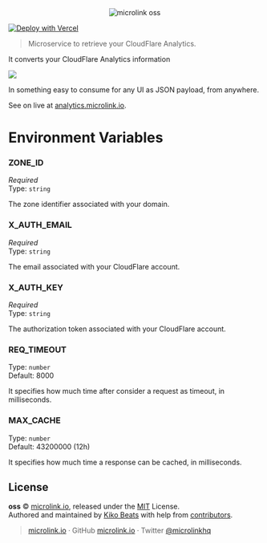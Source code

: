 <div align="center">
  <img src="https://cdn.microlink.io/logo/banner.png" alt="microlink oss">
</div>

[![Deploy with Vercel](https://zeit.co/button)](https://vercel.com/new/project?template=https://github.com/microlinkhq/analytics)

> Microservice to retrieve your CloudFlare Analytics.

It converts your CloudFlare Analytics information

![](https://i.imgur.com/iH0vyim.png)

In something easy to consume for any UI as JSON payload, from anywhere.

See on live at [analytics.microlink.io](https://analytics.microlink.io/).

# Environment Variables

### ZONE_ID

*Required*</br>
Type: `string`

The zone identifier associated with your domain.

### X_AUTH_EMAIL

*Required*</br>
Type: `string`

The email associated with your CloudFlare account.

### X_AUTH_KEY

*Required*</br>
Type: `string`

The authorization token associated with your CloudFlare account.

### REQ_TIMEOUT

Type: `number`<br>
Default: 8000

It specifies how much time after consider a request as timeout, in milliseconds.

### MAX_CACHE

Type: `number`<br>
Default: 43200000 (12h)

It specifies how much time a response can be cached, in milliseconds.

## License

**oss** © [microlink.io](https://microlink.io), released under the [MIT](https://github.com/microlinkhq/oss/blob/master/LICENSE.md) License.<br>
Authored and maintained by [Kiko Beats](https://kikobeats.com) with help from [contributors](https://github.com/microlinkhq/oss/contributors).

> [microlink.io](https://microlink.io) · GitHub [microlink.io](https://github.com/microlinkhq) · Twitter [@microlinkhq](https://twitter.com/microlinkhq)
